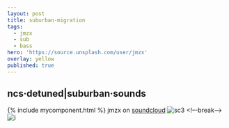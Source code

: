 ```yaml
---
layout: post
title: suburban·migration
tags:
  - jmzx
  - sub
  - bass
hero: 'https://source.unsplash.com/user/jmzx'
overlay: yellow
published: true
---
```

## ncs·detuned|suburban·sounds
{% include mycomponent.html %}
jmzx on [soundcloud](https://www.soundcloud.com/jmzx/dealin-minds-preview)
![sc3](https://user-images.githubusercontent.com/1854925/89234898-3e895180-d617-11ea-84cf-553f041cafe9.png)
<!–-break-–>
![i](https://xjmzx.github.io/uploads/me3.png)
